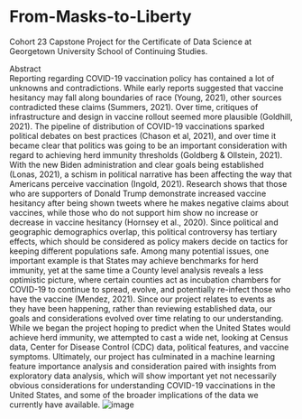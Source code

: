 # From-Masks-to-Liberty
Cohort 23 Capstone Project for the Certificate of Data Science at Georgetown University School of Continuing Studies.


Abstract  
Reporting regarding COVID-19 vaccination policy has contained a lot of unknowns and contradictions. While early reports suggested that vaccine hesitancy may fall along boundaries of race (Young, 2021), other sources contradicted these claims (Summers, 2021). Over time, critiques of infrastructure and design in vaccine rollout seemed more plausible (Goldhill, 2021). The pipeline of distribution of COVID-19 vaccinations sparked political debates on best practices (Chason et al, 2021), and over time it became clear that politics was going to be an important consideration with regard to achieving herd immunity thresholds (Goldberg & Ollstein, 2021). 
With the new Biden administration and clear goals being established (Lonas, 2021), a schism in political narrative has been affecting the way that Americans perceive vaccination (Ingold, 2021). Research shows that those who are supporters of Donald Trump demonstrate increased vaccine hesitancy after being shown tweets where he makes negative claims about vaccines, while those who do not support him show no increase or decrease in vaccine hesitancy (Hornsey et al., 2020). Since political and geographic demographics overlap, this political controversy has tertiary effects, which should be considered as policy makers decide on tactics for keeping different populations safe. Among many potential issues, one important example is that States may achieve benchmarks for herd immunity, yet at the same time a County level analysis reveals a less optimistic picture, where certain counties act as incubation chambers for COVID-19 to continue to spread, evolve, and potentially re-infect those who have the vaccine (Mendez, 2021). 
Since our project relates to events as they have been happening, rather than reviewing established data, our goals and considerations evolved over time relating to our understanding. While we began the project hoping to predict when the United States would achieve herd immunity, we attempted to cast a wide net, looking at Census data, Center for Disease Control (CDC) data, political features, and vaccine symptoms. Ultimately, our project has culminated in a machine learning feature importance analysis and consideration paired with insights from exploratory data analysis, which will show important yet not necessarily obvious considerations for understanding COVID-19 vaccinations in the United States, and some of the broader implications of the data we currently have available. 
![image](https://user-images.githubusercontent.com/15988155/123491745-79a4c280-d5e5-11eb-8761-f604898ca330.png)
